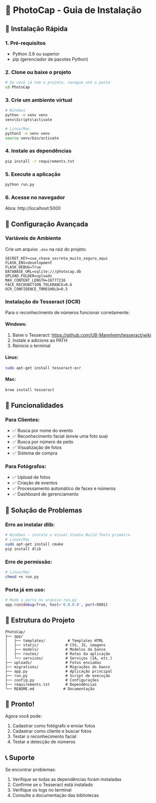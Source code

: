 # 📸 PhotoCap - Guia de Instalação

## 🚀 Instalação Rápida

### 1. Pré-requisitos
- Python 3.8 ou superior
- pip (gerenciador de pacotes Python)

### 2. Clone ou baixe o projeto
```bash
# Se você já tem o projeto, navegue até a pasta
cd PhotoCap
```

### 3. Crie um ambiente virtual
```bash
# Windows
python -m venv venv
venv\Scripts\activate

# Linux/Mac
python3 -m venv venv
source venv/bin/activate
```

### 4. Instale as dependências
```bash
pip install -r requirements.txt
```

### 5. Execute a aplicação
```bash
python run.py
```

### 6. Acesse no navegador
Abra: http://localhost:5000

## 🔧 Configuração Avançada

### Variáveis de Ambiente
Crie um arquivo `.env` na raiz do projeto:

```env
SECRET_KEY=sua_chave_secreta_muito_segura_aqui
FLASK_ENV=development
FLASK_DEBUG=True
DATABASE_URL=sqlite:///photocap.db
UPLOAD_FOLDER=uploads
MAX_CONTENT_LENGTH=16777216
FACE_RECOGNITION_TOLERANCE=0.6
OCR_CONFIDENCE_THRESHOLD=0.5
```

### Instalação do Tesseract (OCR)
Para o reconhecimento de números funcionar corretamente:

#### Windows:
1. Baixe o Tesseract: https://github.com/UB-Mannheim/tesseract/wiki
2. Instale e adicione ao PATH
3. Reinicie o terminal

#### Linux:
```bash
sudo apt-get install tesseract-ocr
```

#### Mac:
```bash
brew install tesseract
```

## 🎯 Funcionalidades

### Para Clientes:
- ✅ Busca por nome do evento
- ✅ Reconhecimento facial (envie uma foto sua)
- ✅ Busca por número de peito
- ✅ Visualização de fotos
- ✅ Sistema de compra

### Para Fotógrafos:
- ✅ Upload de fotos
- ✅ Criação de eventos
- ✅ Processamento automático de faces e números
- ✅ Dashboard de gerenciamento

## 🐛 Solução de Problemas

### Erro ao instalar dlib:
```bash
# Windows - instale o Visual Studio Build Tools primeiro
# Linux/Mac
sudo apt-get install cmake
pip install dlib
```

### Erro de permissão:
```bash
# Linux/Mac
chmod +x run.py
```

### Porta já em uso:
```bash
# Mude a porta no arquivo run.py
app.run(debug=True, host='0.0.0.0', port=5001)
```

## 📁 Estrutura do Projeto

```
PhotoCap/
├── app/
│   ├── templates/          # Templates HTML
│   ├── static/            # CSS, JS, imagens
│   ├── models/            # Modelos do banco
│   ├── routes/            # Rotas da aplicação
│   └── services/          # Serviços (IA, etc.)
├── uploads/               # Fotos enviadas
├── migrations/            # Migrações do banco
├── app.py                 # Aplicação principal
├── run.py                 # Script de execução
├── config.py              # Configurações
├── requirements.txt       # Dependências
└── README.md             # Documentação
```

## 🎉 Pronto!

Agora você pode:
1. Cadastrar como fotógrafo e enviar fotos
2. Cadastrar como cliente e buscar fotos
3. Testar o reconhecimento facial
4. Testar a detecção de números

## 📞 Suporte

Se encontrar problemas:
1. Verifique se todas as dependências foram instaladas
2. Confirme se o Tesseract está instalado
3. Verifique os logs no terminal
4. Consulte a documentação das bibliotecas 